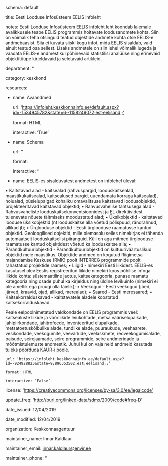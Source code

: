 schema: default

title: Eesti Looduse Infosüsteem EELIS infoleht

notes: Eesti Looduse Infosüsteem EELIS infoleht leht koondab laiemale avalikkusele teabe EELIS programmis hoitavate loodusandmete kohta. Siin on võimalik teha otsinguid teatud objektide andmete kohta otse EELIS-e andmebaasist. Siia ei kuvata siiski kogu infot, mida EELIS sisaldab, vaid ainult teatud osa sellest. Lisaks andmetele on siin lehel võimalik lugeda ja vaadata EELIS-e andmestikul põhinevaid statistilisi analüüse ning erinevaid objektitüüpe kirjeldavaid ja seletavaid artikleid.

department: ‘’

category: keskkond

resources:

  - name: Avaandmed

    url: ‘https://infoleht.keskkonnainfo.ee/default.aspx?id=-1534945782&state=6;-1158249072;est;eelisand;;‘

    format: HTML

    interactive: ‘True’

  - name: Schema

    url: ‘’

    format: 

    interactive: ‘’

  - name: EELIS-es sisalduvatest andmetest on infolehel üleval:


•	Kaitstavad alad - kaitsealad (rahvuspargid, looduskaitsealad, maastikukaitsealad, kaitsealused pargid, uuendamata korraga kaitsealad), hoiualad, püsielupaigad kohaliku omavalitsuse kaitstavad loodusobjektid, projekteeritavad kaitstavad objektid; 
•	Rahvusvahelise tähtsusega alad - Rahvusvaheliste looduskaitsekonventsioonidest ja EL direktiividest tulenevate nõuete täitmiseks moodustatud alad; 
•	Üksikobjektid - kaitstavad looduse üksikobjektid (nt looduskaitse alla võetud põlispuud, rändrahnud, allikad jt); 
•	Ürglooduse objektid - Eesti ürglooduse raamatusse kantud objektid. Geoloogilised objektid, mille olemasolu selles nimekirjas ei tähenda automaatselt looduskaitselisi piiranguid. Küll on aga mitmed ürglooduse raamatusse kantud objektidest võetud ka looduskaitse alla; 
•	Pärandkultuuriobjektid - Pärandkultuuriobjektid on kultuuriväärtuslikud objektid meie maastikus. Objektide andmed on kogutud Riigimetsa majandamise Keskuse (RMK) poolt INTERREG programmide poolt rahastatud projektide raames; 
•	Liigid - nimekiri Eesti liikidest. EELIS-es kasutusel olev Eestis registreeritud liikide nimekiri koos põhilise infoga liikide kohta: süstemaatiline jaotus, kaitsekategooria, punase raamatu kategooria ning osade puhul ka kirjeldus ning üldine levikuinfo (nimekiri ei ole ametlik ega pruugi olla täielik); 
•	Veekogud - Eesti veekogud (jõed, järved, kraavid, ojad, allikad, merealad); 
•	Saared - Eesti meresaared; 
•	Kaitsekorralduskavad - kaitstavatele aladele koostatud kaitsekorralduskavad.

Peale eelpoolnimetatud valdkondade on EELIS programmis veel: kaitsealuste liikide ja võõrliikide leiukohtade, metsa vääriselupaikade, jahipiirkondade, jahitrofeede, inventeeritud elupaikade, metsatoetuskõlbulike alade, tundlike alade, puuraukude, veehaarete, vesikondade, veekogumite, veevärkide, veelaskmete, reoveekogumisalade, paisude, seirejaamade, seire programmide, seire andmeridade ja mõõtmistulemuste andmestik. Juhul kui on vaja neid andmeid kasutada tuleks pöörduda KAUR-i poole.

    url: ‘https://infoleht.keskkonnainfo.ee/default.aspx?id=-924928823&state=9;896353502;est;eelisand;;’

    format: HTML

    interactive: ‘False’

license: ‘https://creativecommons.org/licenses/by-sa/3.0/ee/legalcode’

update_freq: ‘http://purl.org/linked-data/sdmx/2009/code#freq-D’

date_issued: 12/04/2019

date_modified: 12/04/2019

organization: Keskkonnaagentuur

maintainer_name: Innar Kaldlaur

maintainer_email: innar.kaldlaur@envir.ee

maintainer_phone: ‘’ 
